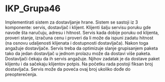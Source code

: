 # IKP_Grupa46

Implementirati sistem za dostavljanje hrane. Sistem se sastoji iz 3 komponente: servis, dostavljač i
klijent.
Klijenti šalju servisu poruku gde navode šta naručuju, adresu i hitnost.
Servis kada dobije poruku od klijenta, proveri stanje, izračuna cenu i proveri da li može da ispuni zadatu
hitnost (na osnovu udaljenosti klijenata i dostupnosti dostavljača). Nakon toga angažuje dostavljače.
Servis treba da optimizuje slanje grupisanjem paketa tako da jedan dostavljač u jednom prolazu može da
dostavi više paketa.
Dostavljači čekaju da ih servis angažuje. Njihov zadatak je da dostave paket klijentu i da sačekaju
klijentov potpis.
Na početku rada postoji fiksan broj dostavljača. Servis može da poveća ovaj broj ukoliko dođe do
preopterećenja.
